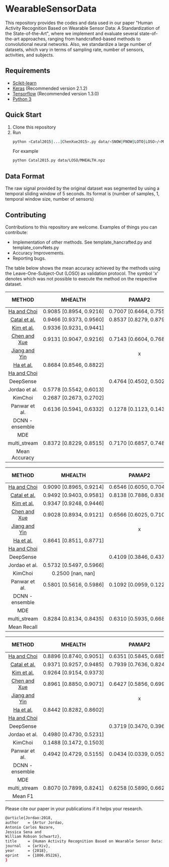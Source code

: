 # WearableSensorData
This repository provides the codes and data used in our paper "Human Activity Recognition Based on Wearable Sensor Data: A Standardization of the State-of-the-Art", where we implement and evaluate several state-of-the-art approaches, ranging from handcrafted-based methods to convolutional neural networks. Also, we standardize a large number of datasets, which vary in terms of sampling rate, number of sensors, activities, and subjects.

## Requirements

- [Scikit-learn](http://scikit-learn.org/stable/)
- [Keras](https://github.com/fchollet/keras) (Recommended version 2.1.2)
- [Tensorflow](https://www.tensorflow.org/) (Recommended version 1.3.0)
- [Python 3](https://www.python.org/)

## Quick Start
1. Clone this repository
2. Run
    ```bash
    python <Catal2015|...|ChenXue2015>.py data/<SNOW|FNOW|LOTO|LOSO>/<MHEALTH|USCHAD|UTD-MHAD1_1s|UTD-MHAD2_1s|WHARF|WISDM>.npz
    ```
	For example
	```bash
    python Catal2015.py data/LOSO/MHEALTH.npz
    ```
	
## Data Format
The raw signal provided by the original dataset was segmented by using a temporal sliding window of 5 seconds. 
Its format is (number of samples, 1, temporal window size, number of sensors)
	
## Contributing
Contributions to this repository are welcome. Examples of things you can contribute:
 * Implementation of other methods. See template_hancrafted.py and template_convNets.py
 * Accuracy Improvements.
 * Reporting bugs.

The table below shows the mean accuracy achieved by the methods using the Leave-One-Subject-Out (LOSO) as validation protocol. The symbol 'x' denotes which was not possible to execute the method on the respective dataset.

| **METHOD** | **MHEALTH** | **PAMAP2** | **USCHAD** | **UTD-MHAD1** | **UTD-MHAD2** | **WHARF** | **WISDM** | **COOK** | **Mean Accuracy** |
|:-:|:-:|:-:|:-:|:-:|:-:|:-:|:-:|:-:|:-:|
| [Ha and Choi](https://ieeexplore.ieee.org/document/7727224/) | <nobr>0.9085 [0.8954, 0.9216]<nobr/> | <nobr>0.7007 [0.6464, 0.7550]<nobr/> | <nobr>0.6997 [0.6823, 0.7171]<nobr/> | <nobr>0.1446 [0.1380, 0.1512]<nobr/> | <nobr>0.6681 [0.6452, 0.6910]<nobr/> | <nobr>0.4502 [0.4191, 0.4813]<nobr/> | <nobr>0.7561 [0.7403, 0.7719]<nobr/> | <nobr>0.3625 [0.3294, 0.3957]<nobr/> |  |
| [Catal et al.](https://www.sciencedirect.com/science/article/pii/S1568494615000447) | 0.9466 [0.9373, 0.9560] | 0.8537 [0.8279, 0.8796] | 0.7471 [0.7336, 0.7607] | 0.3203 [0.3141, 0.3265] | 0.7444 [0.7242, 0.7646] | 0.4846 [0.4663, 0.5028] | 0.7436 [0.7277, 0.7596] | 0.3297 [0.3047, 0.3548] |  |
| [Kim et al.](https://ieeexplore.ieee.org/document/6411901/) | 0.9336 [0.9231, 0.9441] |  | 0.6401 [0.6241, 0.6562] | 0.3780 [0.3729, 0.3831] | 0.6505 [0.6375, 0.6634] | 0.5205 [0.5022, 0.5387] | 0.4977 [0.4837, 0.5117] |  |  |
| [Chen and Xue](https://ieeexplore.ieee.org/document/7379395/) | 0.9131 [0.9047, 0.9216] | 0.7143 [0.6604, 0.7681] | 0.7810 [0.7677, 0.7942] | x | x | 0.6577 [0.6342, 0.6812] | 0.8384[0.8240, 0.8529] | 0.3633 [0.3334, 0.3933] |  |
| [Jiang and Yin](https://dl.acm.org/citation.cfm?id=2806333) |  | x | 0.7658 [0.7520, 0.7797] | x | x | 0.6591 [0.6393, 0.6789] | 0.8144 [0.7983, 0.8305] | 0.3348 [0.3088, 0.3607] |  |
| [Ha et al.](https://ieeexplore.ieee.org/document/7379657/) | 0.8684 [0.8546, 0.8822] |  | x | x | x | x | x | x |  |
| [Ha and Choi](https://ieeexplore.ieee.org/document/7727224/) |  |  | x | x | x | x | x | x |  |
| DeepSense |  | 0.4764 [0.4502, 0.5025] | 0.5654 [0.5489, 0.5820] |  |  |  |  | x |  |
| Jordao et al. | 0.5778 [0.5542, 0.6013] |  | 0.7427 [0.7256, 0.7597] | 0.4335 [0.4268, 0.4402] | 0.6987 [0.6833, 0.7141] | 0.6156 [0.5909, 0.6404] | 0.8430 [0.8296, 0.8565] | 0.3911 [0.3671, 0.4150] |  |
| KimChoi | 0.2687 [0.2673, 0.2702] |  | 0.4506 [0.4439, 0.4574] | 0.1713 [0.1662, 0.1764] | 0.3018 [0.2985, 0.3050] | 0.4452 [0.4187, 0.4716] | 0.4829 [0.4680, 0.4977] |  |  |
| Panwar et al. | 0.6136 [0.5941, 0.6332] | 0.1278 [0.1123, 0.1433] | 0.6043 [0.5863, 0.6222] | 0.1312 [0.1198, 0.1425] | 0.5882 [0.5707, 0.6057] | 0.1802 [0.1467, 0.2137] | 0.8095 [0.7954, 0.8236] | 0.3543 [0.3345, 0.3741] |  |
| DCNN - ensemble |  |  |  | 0.4535 [0.4474, 0.4597] | 0.7740 [0.7596, 0.7884] | 0.6910 [0.6738, 0.7082] | 0.8510 [0.8356, 0.8664] | x |  |
| MDE |  |  |  | 0.5261 [0.5190, 0.5331] | 0.7707 [0.7577, 0.7837] | 0.6325 [0.6105, 0.6544] | 0.8199 [0.8033, 0.8365] | x |  |
| multi_stream | 0.8372 [0.8229, 0.8515] | 0.7170 [0.6857, 0.7483] | 0.7660 [0.7521, 0.7799] | 0.3673 [0.3595, 0.3750] | 0.6956 [0.6803, 0.7110] | 0.6062 [0.5821, 0.6303] | 0.8583 [0.8480, 0.8686] | x |  |
| Mean Accuracy |  |  |  |  |  |  |  |  | x |


| **METHOD** 	| **MHEALTH** 	| **PAMAP2** 	| **USCHAD** 	| **UTD-MHAD1** 	| **UTD-MHAD2** 	| **WHARF** 	| **WISDM** 	| **COOK** 	| **Mean Recall** 	|
|:-:	|:-:	|:-:	|:-:	|:-:	|:-:	|:-:	|:-:	|:-:	|:-:	|
| [Ha and Choi](https://ieeexplore.ieee.org/document/7727224/) 	| <nobr>0.9090 [0.8965, 0.9214]<nobr/> 	| <nobr>0.6546 [0.6050, 0.7043]<nobr/> 	| <nobr>0.6488 [0.6318, 0.6658]<nobr/> 	| <nobr>0.1343 [0.1272, 0.1414]<nobr/> 	| <nobr>0.6637 [0.6393, 0.6880]<nobr/> 	| <nobr>0.2452 [0.2238, 0.2666]<nobr/> 	| <nobr>0.6172 [0.6002, 0.6341]<nobr/> 	| <nobr>0.3503 [0.3190, 0.3817]<nobr/> 	|  	|
| [Catal et al.](https://www.sciencedirect.com/science/article/pii/S1568494615000447) 	| 0.9492 [0.9403, 0.9581] 	| 0.8138 [0.7886, 0.8389] 	| 0.7058 [0.6932, 0.7183] 	| 0.3161 [0.3099, 0.3224] 	| 0.7398 [0.7185, 0.7611] 	| 0.2856 [0.2620, 0.3092] 	| 0.6118 [0.5946, 0.6291] 	| 0.3142 [0.2902, 0.3383] 	|  	|
| [Kim et al.](https://ieeexplore.ieee.org/document/6411901/) 	| 0.9347 [0.9248, 0.9446] 	|  	| 0.5679 [0.5548, 0.5809] 	| 0.3693 [0.3648, 0.3739] 	| 0.6578 [0.6450, 0.6707] 	| 0.2563 [0.2391, 0.2735] 	| 0.3418 [0.3296, 0.3540] 	|  	|  	|
| [Chen and Xue](https://ieeexplore.ieee.org/document/7379395/) 	| 0.9028 [0.8934, 0.9121] 	| 0.6566 [0.6025, 0.7107] 	| 0.7056 [0.6928, 0.7184] 	| x 	| x 	| 0.4283 [0.4006, 0.4561] 	| 0.7237 [0.7053, 0.7421] 	| 0.3633 [0.3334, 0.3933] 	|  	|
| [Jiang and Yin](https://dl.acm.org/citation.cfm?id=2806333) 	|  	| x 	|  	| x 	| x 	| 0.4078 [0.3840, 0.4316] 	| 0.7138 [0.6954, 0.7321] 	| 0.3226 [0.2991, 0.3461] 	|  	|
| [Ha et al.](https://ieeexplore.ieee.org/document/7379657/) 	| 0.8641 [0.8511, 0.8771] 	|  	| x 	| x 	| x 	| x 	| x 	| x 	|  	|
| [Ha and Choi](https://ieeexplore.ieee.org/document/7727224/) 	|  	|  	| x 	| x 	| x 	| x 	| x 	| x 	|  	|
| DeepSense 	|  	| 0.4109 [0.3846, 0.4372] 	| 0.5343 [0.5180, 0.5506] 	|  	|  	|  	|  	| x 	|  	|
| Jordao et al. 	| 0.5732 [0.5497, 0.5966] 	|  	| 0.7169 [0.6998, 0.7340] 	| 0.4342 [0.4282, 0.4402] 	| 0.7008 [0.6853, 0.7164] 	| 0.4179 [0.3884, 0.4474] 	| 0.7331 [0.7143, 0.7520] 	| 0.3667 [0.3429, 0.3906] 	|  	|
| KimChoi 	| 0.2500 [nan, nan] 	|  	| 0.3114 [0.3063, 0.3165] 	| 0.1685 [0.1633, 0.1737] 	| 0.2838 [0.2790, 0.2887] 	| 0.2395 [0.2236, 0.2554] 	| 0.3327 [0.3213, 0.3441] 	|  	|  	|
| Panwar et al. 	| 0.5801 [0.5616, 0.5986] 	| 0.1092 [0.0959, 0.1225] 	| 0.5461 [0.5293, 0.5628] 	| 0.1285 [0.1171, 0.1399] 	| 0.5907 [0.5731, 0.6083] 	| 0.1223 [0.0983, 0.1462] 	| 0.6932 [0.6762, 0.7102] 	| 0.3417 [0.3221, 0.3614] 	|  	|
| DCNN - ensemble 	|  	|  	|  	| 0.4503 [0.4455, 0.4552] 	| 0.7731 [0.7580, 0.7881] 	| 0.4397 [0.4133, 0.4660] 	| 0.7566 [0.7367, 0.7765] 	| x 	|  	|
| MDE 	|  	|  	|  	| 0.5238 [0.5184, 0.5292] 	| 0.7756 [0.7629, 0.7882] 	| 0.4110 [0.3825, 0.4394] 	| 0.8199 [0.8033, 0.8365] 	| x 	|  	|
| multi_stream 	| 0.8284 [0.8134, 0.8435] 	| 0.6310 [0.5935, 0.6684] 	| 0.7299 [0.7174, 0.7424] 	| 0.3617 [0.3542, 0.3692] 	| 0.6938 [0.6777, 0.7098] 	| 0.4119 [0.3824, 0.4413] 	| 0.7533 [0.7359, 0.7708] 	| x 	|  	|
| Mean Recall 	|  	|  	|  	|  	|  	|  	|  	|  	| x 	|


| **METHOD** 	| **MHEALTH** 	| **PAMAP2** 	| **USCHAD** 	| **UTD-MHAD1** 	| **UTD-MHAD2** 	| **WHARF** 	| **WISDM** 	| **COOK** 	| **Mean F1** 	|
|:-:	|:-:	|:-:	|:-:	|:-:	|:-:	|:-:	|:-:	|:-:	|:-:	|
| [Ha and Choi](https://ieeexplore.ieee.org/document/7727224/) 	| <nobr>0.8896 [0.8740, 0.9051]<nobr/> 	| <nobr>0.6351 [0.5845, 0.6856]<nobr/> 	| <nobr>0.6122 [0.5939, 0.6305]<nobr/> 	| <nobr>0.1030 [0.0949, 0.1110]<nobr/> 	| <nobr>0.6527 [0.6271, 0.6784]<nobr/> 	| <nobr>0.2129 [0.1942, 0.2316]<nobr/> 	| <nobr>0.6021 [0.5856, 0.6186]<nobr/> 	| <nobr>0.3439 [0.3118, 0.3759]<nobr/> 	|  	|
| [Catal et al.](https://www.sciencedirect.com/science/article/pii/S1568494615000447) 	| 0.9371 [0.9257, 0.9485] 	| 0.7939 [0.7636, 0.8242] 	| 0.6735 [0.6597, 0.6872] 	| <nobr>0.3085 [0.3022, 0.3149]<nobr/> 	| 0.7340 [0.7117, 0.7563] 	| 0.2818 [0.2602, 0.3035] 	| 0.6076 [0.5908, 0.6245] 	| <nobr>0.3049 [0.2813, 0.3285]<nobr/> 	|  	|
| [Kim et al.](https://ieeexplore.ieee.org/document/6411901/) 	| 0.9264 [0.9154, 0.9373] 	|  	| 0.5416 [0.5268, 0.5564] 	| 0.3606 [0.3559, 0.3653] 	| 0.6456 [0.6321, 0.6592] 	| 0.2492 [0.2338, 0.2645] 	| 0.3337 [0.3220, 0.3453] 	|  	|  	|
| [Chen and Xue](https://ieeexplore.ieee.org/document/7379395/) 	| 0.8961 [0.8850, 0.9071] 	| 0.6427 [0.5856, 0.6998] 	| 0.7052 [0.6909, 0.7196] 	| x 	| x 	| 0.4241 [0.3959, 0.4522] 	| 0.7237 [0.7059, 0.7415] 	| 0.3633 [0.3334, 0.3933] 	|  	|
| [Jiang and Yin](https://dl.acm.org/citation.cfm?id=2806333) 	|  	| x 	| 0.6792 [0.6653, 0.6931] 	| x 	| x 	| 0.4053 [0.3822, 0.4284] 	| 0.7068 [0.6886, 0.7250] 	| 0.3087 [0.2846, 0.3327] 	|  	|
| [Ha et al.](https://ieeexplore.ieee.org/document/7379657/) 	| 0.8442 [0.8282, 0.8602] 	|  	| x 	| x 	| x 	| x 	| x 	| x 	|  	|
| [Ha and Choi](https://ieeexplore.ieee.org/document/7727224/) 	|  	|  	| x 	| x 	| x 	| x 	| x 	| x 	|  	|
| DeepSense 	|  	| 0.3719 [0.3470, 0.3968] 	| 0.5008 [0.4840, 0.5176] 	|  	|  	|  	|  	| x 	| x 	|
| Jordao et al. 	| 0.4980 [0.4730, 0.5231] 	|  	| 0.6689 [0.6502, 0.6877] 	| 0.4223 [0.4164, 0.4283] 	| 0.7688 [0.7535, 0.7840] 	| 0.4159 [0.3870, 0.4447] 	| 0.7288 [0.7102, 0.7474] 	| 0.3633 [0.3394, 0.3872] 	|  	|
| KimChoi 	| 0.1488 [0.1472, 0.1503] 	|  	| 0.2397 [0.2353, 0.2440] 	| 0.1457 [0.1399, 0.1516] 	| 0.1938 [0.1881, 0.1996] 	| 0.2194 [0.2057, 0.2332] 	| 0.3079 [0.2970, 0.3189] 	|  	|  	|
| Panwar et al. 	| 0.4942 [0.4729, 0.5155] 	| 0.0434 [0.0339, 0.0530] 	| 0.4917 [0.4720, 0.5113] 	| 0.1050 [0.0923, 0.1177] 	| 0.5773 [0.5596, 0.5950] 	| 0.0801 [0.0573, 0.1030] 	| 0.6870 [0.6704, 0.7036] 	| 0.3260 [0.3061, 0.3458] 	|  	|
| DCNN - ensemble 	|  	|  	|  	| 0.4358 [0.4307, 0.4408] 	| 0.6947 [0.6795, 0.7099] 	|  0.4368 [0.4113, 0.4624] 	| 0.7597 [0.7405, 0.7788] 	| x 	|  	|
| MDE 	|  	|  	|  	| 0.5082 [0.5021, 0.5143] 	| 0.7641 [0.7503, 0.7778] 	| 0.4060 [0.3786, 0.4334] 	| 0.7014 [0.6816, 0.7212] 	| x 	|  	|
| multi_stream 	| 0.8070 [0.7899, 0.8241] 	| 0.6258 [0.5890, 0.6626] 	| 0.6944 [0.6801, 0.7086] 	| 0.3467 [0.3391, 0.3544] 	| 0.6842 [0.6677, 0.7007] 	| 0.4119 [0.3830, 0.4408] 	| 0.7462 [0.7294, 0.7629] 	| x 	|  	|
| Mean F1 	|  	|  	|  	|  	|  	|  	|  	|  	|  	|

Please cite our paper in your publications if it helps your research.
```bash
@article{Jordao:2018,
author    = {Artur Jordao,
Antonio Carlos Nazare,
Jessica Sena and
William Robson Schwartz},
title     = {Human Activity Recognition Based on Wearable Sensor Data: A Standardization of the State-of-the-Art},
journal   = {arXiv},
year      = {2018},
eprint    = {1806.05226},
}
```
